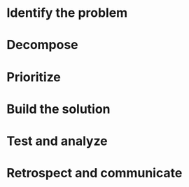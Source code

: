 # Identify the problem

# Decompose

# Prioritize

# Build the solution

# Test and analyze

# Retrospect and communicate

